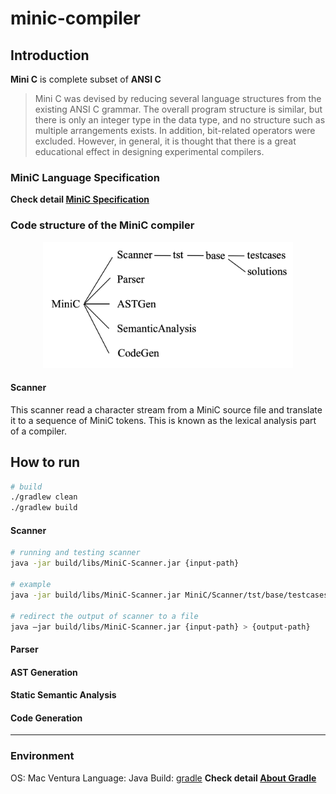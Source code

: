 # minic-compiler

## Introduction
**Mini C** is complete subset of **ANSI C**
> Mini C was devised by reducing several language structures from the existing ANSI C grammar. The overall program structure is similar, but there is only an integer type in the data type, and no structure such as multiple arrangements exists. In addition, bit-related operators were excluded. However, in general, it is thought that there is a great educational effect in designing experimental compilers.

### MiniC Language Specification

**Check detail [MiniC Specification](docs/minic_language_spec.md)**

### Code structure of the MiniC compiler
<p align="center">
  <img src="docs/img/code_structure.png" alt="drawing" width="400"/>
</p>

#### Scanner
This scanner read a character stream from a MiniC source file and translate it to a sequence of MiniC tokens.
This is known as the lexical analysis part of a compiler.

## How to run
```zsh
# build
./gradlew clean
./gradlew build
```
#### Scanner

```zsh
# running and testing scanner
java -jar build/libs/MiniC-Scanner.jar {input-path}

# example
java -jar build/libs/MiniC-Scanner.jar MiniC/Scanner/tst/base/testcases/c1.txt

# redirect the output of scanner to a file
java –jar build/libs/MiniC-Scanner.jar {input-path} > {output-path}
```

#### Parser


#### AST Generation
#### Static Semantic Analysis
#### Code Generation

--- 
### Environment
OS: Mac Ventura
Language: Java
Build: [gradle](https://gradle.org/)
**Check detail [About Gradle](docs/about_gradle.md)**